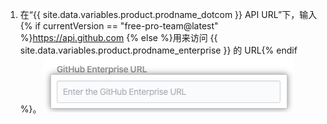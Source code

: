 1. 在“{{ site.data.variables.product.prodname_dotcom }} API URL”下，输入 {% if currentVersion == "free-pro-team@latest" %}https://api.github.com {% else %}用来访问 {{ site.data.variables.product.prodname_enterprise }} 的 URL{% endif %}。 ![{{ site.data.variables.product.prodname_enterprise }} API URL 字段](/assets/images/help/insights/enterprise-api-url.png)
